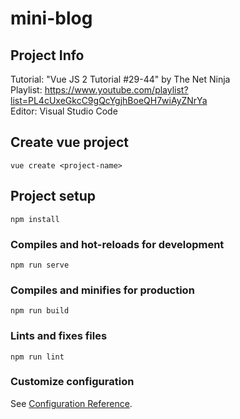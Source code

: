 # mini-blog

## Project Info
Tutorial: "Vue JS 2 Tutorial #29-44" by The Net Ninja                
Playlist: https://www.youtube.com/playlist?list=PL4cUxeGkcC9gQcYgjhBoeQH7wiAyZNrYa                      
Editor: Visual Studio Code

## Create vue project
```
vue create <project-name>
```

## Project setup
```
npm install
```

### Compiles and hot-reloads for development
```
npm run serve
```

### Compiles and minifies for production
```
npm run build
```

### Lints and fixes files
```
npm run lint
```

### Customize configuration
See [Configuration Reference](https://cli.vuejs.org/config/).
